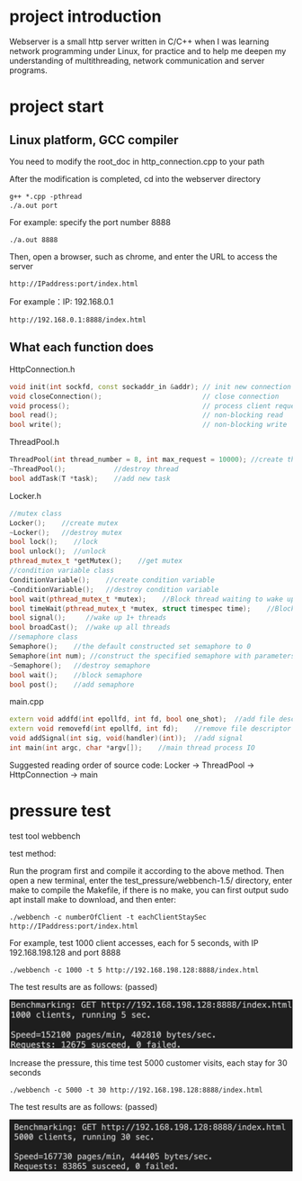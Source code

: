 # project introduction

Webserver is a small http server written in C/C++ when I was learning network programming under Linux, for practice and to help me deepen my understanding of multithreading, network communication and server programs.

# project start

## Linux platform, GCC compiler

You need to modify the root_doc in http_connection.cpp to your path

After the modification is completed, cd into the webserver directory

```
g++ *.cpp -pthread
./a.out port
```

For example: specify the port number 8888

```
./a.out 8888
```

Then, open a browser, such as chrome, and enter the URL to access the server

```
http://IPaddress:port/index.html
```

For example：IP: 192.168.0.1

```
http://192.168.0.1:8888/index.html
```

## What each function does

HttpConnection.h

```c++
void init(int sockfd, const sockaddr_in &addr); // init new connection
void closeConnection();                         // close connection
void process();                                 // process client request
bool read();                                    // non-blocking read
bool write();                                   // non-blocking write
```

ThreadPool.h

```c++
ThreadPool(int thread_number = 8, int max_request = 10000);	//create thread and detach
~ThreadPool();            //destroy thread
bool addTask(T *task);    //add new task
```

Locker.h

```c++
//mutex class
Locker();    //create mutex
~Locker();   //destroy mutex
bool lock();    //lock
bool unlock();  //unlock
pthread_mutex_t *getMutex(); 	//get mutex
//condition variable class
ConditionVariable();    //create condition variable
~ConditionVariable();   //destroy condition variable
bool wait(pthread_mutex_t *mutex);    //Block thread waiting to wake up
bool timeWait(pthread_mutex_t *mutex, struct timespec time);	//Blocking thread waiting time to wake up
bool signal();     //wake up 1+ threads
bool broadCast();  //wake up all threads
//semaphore class
Semaphore();    //the default constructed set semaphore to 0
Semaphore(int num); //construct the specified semaphore with parameters
~Semaphore();   //destroy semaphore
bool wait();    //block semaphore
bool post();    //add semaphore
```

main.cpp

```c++
extern void addfd(int epollfd, int fd, bool one_shot);	//add file descriptor
extern void removefd(int epollfd, int fd);    //remove file descriptor
void addSignal(int sig, void(handler)(int));  //add signal
int main(int argc, char *argv[]);    //main thread process IO
```

Suggested reading order of source code: Locker -> ThreadPool -> HttpConnection -> main

# pressure test

test tool webbench

test method: 

Run the program first and compile it according to the above method. Then open a new terminal, enter the test_pressure/webbench-1.5/ directory, enter make to compile the Makefile, if there is no make, you can first output sudo apt install make to download, and then enter:

```
./webbench -c numberOfClient -t eachClientStaySec http://IPaddress:port/index.html
```

For example, test 1000 client accesses, each for 5 seconds, with IP 192.168.198.128 and port 8888

```
./webbench -c 1000 -t 5 http://192.168.198.128:8888/index.html
```

The test results are as follows: (passed)

![](/image/1000-5.png)

Increase the pressure, this time test 5000 customer visits, each stay for 30 seconds

```
./webbench -c 5000 -t 30 http://192.168.198.128:8888/index.html
```

The test results are as follows: (passed)

![](/image/5000-30.png)
